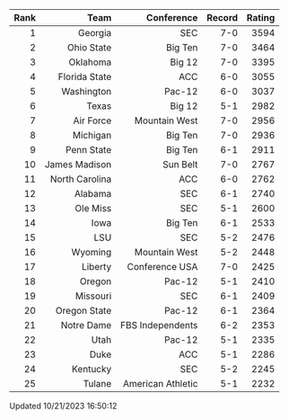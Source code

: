 | Rank  | Team                 | Conference           | Record   | Rating |
| ---:  | ---:                 | ---:                 | ---:     | ---:   |
| 1     | Georgia              | SEC                  | 7-0      | 3594   |
| 2     | Ohio State           | Big Ten              | 7-0      | 3464   |
| 3     | Oklahoma             | Big 12               | 7-0      | 3395   |
| 4     | Florida State        | ACC                  | 6-0      | 3055   |
| 5     | Washington           | Pac-12               | 6-0      | 3037   |
| 6     | Texas                | Big 12               | 5-1      | 2982   |
| 7     | Air Force            | Mountain West        | 7-0      | 2956   |
| 8     | Michigan             | Big Ten              | 7-0      | 2936   |
| 9     | Penn State           | Big Ten              | 6-1      | 2911   |
| 10    | James Madison        | Sun Belt             | 7-0      | 2767   |
| 11    | North Carolina       | ACC                  | 6-0      | 2762   |
| 12    | Alabama              | SEC                  | 6-1      | 2740   |
| 13    | Ole Miss             | SEC                  | 5-1      | 2600   |
| 14    | Iowa                 | Big Ten              | 6-1      | 2533   |
| 15    | LSU                  | SEC                  | 5-2      | 2476   |
| 16    | Wyoming              | Mountain West        | 5-2      | 2448   |
| 17    | Liberty              | Conference USA       | 7-0      | 2425   |
| 18    | Oregon               | Pac-12               | 5-1      | 2410   |
| 19    | Missouri             | SEC                  | 6-1      | 2409   |
| 20    | Oregon State         | Pac-12               | 6-1      | 2364   |
| 21    | Notre Dame           | FBS Independents     | 6-2      | 2353   |
| 22    | Utah                 | Pac-12               | 5-1      | 2335   |
| 23    | Duke                 | ACC                  | 5-1      | 2286   |
| 24    | Kentucky             | SEC                  | 5-2      | 2245   |
| 25    | Tulane               | American Athletic    | 5-1      | 2232   |

Updated 10/21/2023 16:50:12
